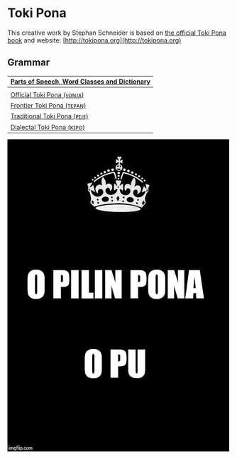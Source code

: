 # Toki Pona

This creative work by Stephan Schneider is based on [the official Toki Pona book](http://www.amazon.com/gp/product/0978292308) and website: [http://tokipona.org](http://tokipona.org)

## Grammar

| [Parts of Speech, Word Classes and Dictionary](nasin-nimi.md) |
|:-|
| |
| [Official Toki Pona (ꜱᴏɴᴊᴀ)](sonja.md) |
| [Frontier Toki Pona (ᴛᴇᴘᴀɴ)](tepan.md) |
| [Traditional Toki Pona (ᴘɪᴊᴇ)](pije.md) |
| [Dialectal Toki Pona (ᴋɪᴘᴏ)](kipo.md) |

![o pilin pona o pu](sitelen/kulupu/jan-pu/o-pilin-pona-o-pu.jpg)

